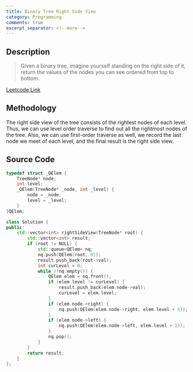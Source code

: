 ```yaml
---
title: Binary Tree Right Side View
category: Programming
comments: true
excerpt_separator: <!--more-->
---
```

## Description
>Given a binary tree, imagine yourself standing on the right side of it, return the values of the nodes you can see ordered from top to bottom.
<!--more-->

[Leetcode Link](https://leetcode.com/problems/binary-tree-right-side-view/)

## Methodology
The right side view of the tree consists of the rightest nodes of each level. Thus, we can use level order traverse to find out all the rightmost nodes of the tree. Also, we can use first-order traverse as well, we record the last node we meet of each level, and the final result is the right side view.

## Source Code
```C++
typedef struct _QElem {
    TreeNode* node;
    int level;
    _QElem(TreeNode* _node, int _level) {
        node = _node;
        level = _level;
    }
}QElem;

class Solution {
public:
    std::vector<int> rightSideView(TreeNode* root) {
        std::vector<int> result;
        if (root != NULL) {
            std::queue<QElem> nq;
            nq.push(QElem(root, 0));
            result.push_back(root->val);
            int curLevel = 0;
            while (!nq.empty()) {
                QElem elem = nq.front();
                if (elem.level != curLevel) {
                    result.push_back(elem.node->val);
                    curLevel = elem.level;
                }
                if (elem.node->right) {
                    nq.push(QElem(elem.node->right, elem.level + 1));
                }
                if (elem.node->left) {
                    nq.push(QElem(elem.node->left, elem.level + 1));
                }
                nq.pop();
            }
        }
        return result;
    }
};
```
